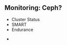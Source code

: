 ---
---
## Monitoring: Ceph?
- Cluster Status
- SMART
- Endurance

<aside class="notes">
  <ul>
    <li></li>
  </ul>
</aside>
